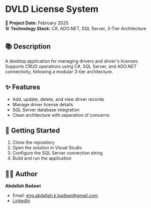 # DVLD License System

📅 **Project Date:** February 2025  
🛠️ **Technology Stack:** C#, ADO.NET, SQL Server, 3-Tier Architecture

## 📚 Description
A desktop application for managing drivers and driver's licenses.  
Supports CRUD operations using C#, SQL Server, and ADO.NET connectivity, following a modular 3-tier architecture.

## ✨ Features
- Add, update, delete, and view driver records
- Manage driver license details
- SQL Server database integration
- Clean architecture with separation of concerns

## 🚀 Getting Started
1. Clone the repository
2. Open the solution in Visual Studio
3. Configure the SQL Server connection string
4. Build and run the application

## 👨‍💻 Author
**Abdallah Badawi**  
- Email: eng.abdallah.k.badawi@gmail.com  
- [LinkedIn](https://www.linkedin.com/in/abdallah-k-badawi/)
